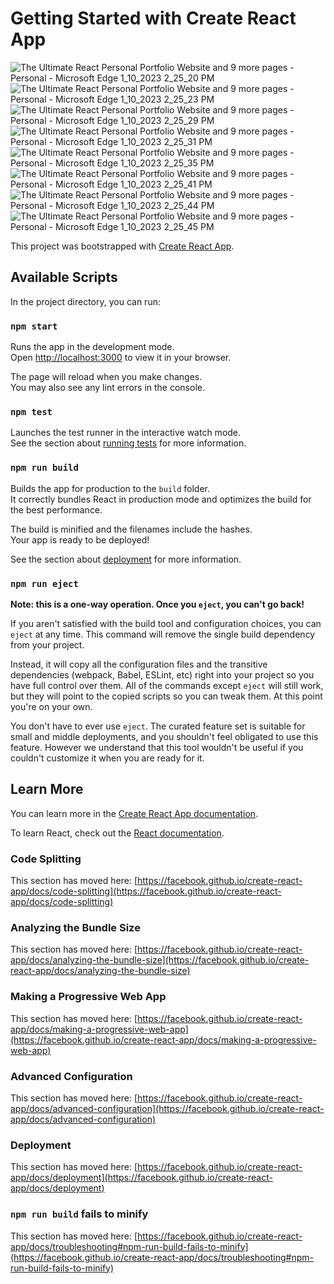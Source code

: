 # Getting Started with Create React App
![The Ultimate React Personal Portfolio Website and 9 more pages - Personal - Microsoft​ Edge 1_10_2023 2_25_20 PM](https://user-images.githubusercontent.com/61079017/211551585-af69058e-a2b1-44cf-b190-9702856e35d4.png)
![The Ultimate React Personal Portfolio Website and 9 more pages - Personal - Microsoft​ Edge 1_10_2023 2_25_23 PM](https://user-images.githubusercontent.com/61079017/211551599-cd2ddd99-03fd-4ea8-9ad5-8ade276c14d3.png)
![The Ultimate React Personal Portfolio Website and 9 more pages - Personal - Microsoft​ Edge 1_10_2023 2_25_29 PM](https://user-images.githubusercontent.com/61079017/211551615-380513a6-7edb-4dd8-8830-b9c783e6dba1.png)
![The Ultimate React Personal Portfolio Website and 9 more pages - Personal - Microsoft​ Edge 1_10_2023 2_25_31 PM](https://user-images.githubusercontent.com/61079017/211551619-66604e72-5031-4061-9534-9aa999df60ad.png)
![The Ultimate React Personal Portfolio Website and 9 more pages - Personal - Microsoft​ Edge 1_10_2023 2_25_35 PM](https://user-images.githubusercontent.com/61079017/211551626-bd79d2d1-6911-42bc-a27b-105a43b5b0a4.png)
![The Ultimate React Personal Portfolio Website and 9 more pages - Personal - Microsoft​ Edge 1_10_2023 2_25_41 PM](https://user-images.githubusercontent.com/61079017/211551641-e1e6d1a5-5d52-4d2b-b104-e339d6a67120.png)
![The Ultimate React Personal Portfolio Website and 9 more pages - Personal - Microsoft​ Edge 1_10_2023 2_25_44 PM](https://user-images.githubusercontent.com/61079017/211551655-5093cc2f-127e-4618-9e61-b3c1bee7063d.png)
![The Ultimate React Personal Portfolio Website and 9 more pages - Personal - Microsoft​ Edge 1_10_2023 2_25_45 PM](https://user-images.githubusercontent.com/61079017/211551661-6224cbec-b34a-46cd-9ccb-1fc596688107.png)


This project was bootstrapped with [Create React App](https://github.com/facebook/create-react-app).

## Available Scripts

In the project directory, you can run:

### `npm start`

Runs the app in the development mode.\
Open [http://localhost:3000](http://localhost:3000) to view it in your browser.

The page will reload when you make changes.\
You may also see any lint errors in the console.

### `npm test`

Launches the test runner in the interactive watch mode.\
See the section about [running tests](https://facebook.github.io/create-react-app/docs/running-tests) for more information.

### `npm run build`

Builds the app for production to the `build` folder.\
It correctly bundles React in production mode and optimizes the build for the best performance.

The build is minified and the filenames include the hashes.\
Your app is ready to be deployed!

See the section about [deployment](https://facebook.github.io/create-react-app/docs/deployment) for more information.

### `npm run eject`

**Note: this is a one-way operation. Once you `eject`, you can't go back!**

If you aren't satisfied with the build tool and configuration choices, you can `eject` at any time. This command will remove the single build dependency from your project.

Instead, it will copy all the configuration files and the transitive dependencies (webpack, Babel, ESLint, etc) right into your project so you have full control over them. All of the commands except `eject` will still work, but they will point to the copied scripts so you can tweak them. At this point you're on your own.

You don't have to ever use `eject`. The curated feature set is suitable for small and middle deployments, and you shouldn't feel obligated to use this feature. However we understand that this tool wouldn't be useful if you couldn't customize it when you are ready for it.

## Learn More

You can learn more in the [Create React App documentation](https://facebook.github.io/create-react-app/docs/getting-started).

To learn React, check out the [React documentation](https://reactjs.org/).

### Code Splitting

This section has moved here: [https://facebook.github.io/create-react-app/docs/code-splitting](https://facebook.github.io/create-react-app/docs/code-splitting)

### Analyzing the Bundle Size

This section has moved here: [https://facebook.github.io/create-react-app/docs/analyzing-the-bundle-size](https://facebook.github.io/create-react-app/docs/analyzing-the-bundle-size)

### Making a Progressive Web App

This section has moved here: [https://facebook.github.io/create-react-app/docs/making-a-progressive-web-app](https://facebook.github.io/create-react-app/docs/making-a-progressive-web-app)

### Advanced Configuration

This section has moved here: [https://facebook.github.io/create-react-app/docs/advanced-configuration](https://facebook.github.io/create-react-app/docs/advanced-configuration)

### Deployment

This section has moved here: [https://facebook.github.io/create-react-app/docs/deployment](https://facebook.github.io/create-react-app/docs/deployment)

### `npm run build` fails to minify

This section has moved here: [https://facebook.github.io/create-react-app/docs/troubleshooting#npm-run-build-fails-to-minify](https://facebook.github.io/create-react-app/docs/troubleshooting#npm-run-build-fails-to-minify)
